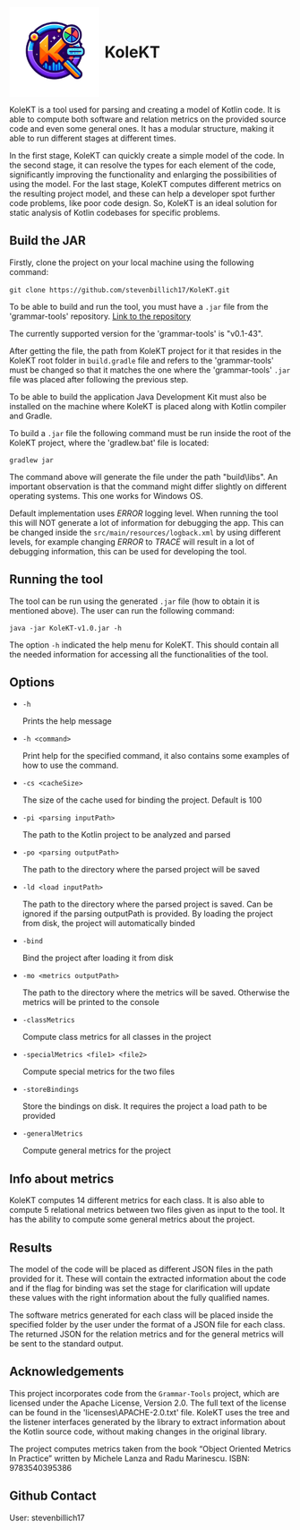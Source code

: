 
<div style="display: flex; align-items: center;">
  <img src="logo/KoleKT-logo.png" alt="Example Image" width="160" style="margin-right: 10px;">
  <h1 style="margin: 0;">KoleKT</h1>
</div>

KoleKT is a tool used for parsing and creating a model of Kotlin code. It is able to compute both
software and relation metrics on the provided source code and even some general ones.
It has a modular structure, making it able to run different stages at different times.

In the first stage, KoleKT can quickly create a simple model of the code. In the second stage,
it can resolve the types for each element of the code, significantly improving the functionality
and enlarging the possibilities of using the model. For the last stage, KoleKT computes different
metrics on the resulting project model, and these can help a developer spot further code problems,
like poor code design. So, KoleKT is an ideal solution for static analysis of Kotlin codebases for
specific problems.

## Build the JAR
Firstly, clone the project on your local machine using the following command:

`git clone https://github.com/stevenbillich17/KoleKT.git`

To be able to build and run the tool, you must have a ```.jar``` file from the 'grammar-tools'
repository. [Link to the repository](https://github.com/Kotlin/grammar-tools)

The currently supported version for the 'grammar-tools' is "v0.1-43".

After getting the file, the path from KoleKT project for it that resides in the KoleKT root folder
in `build.gradle` file and refers to the 'grammar-tools' must be changed so that it matches the one where
the 'grammar-tools' `.jar` file was placed after following the previous step.

To be able to build the application Java Development Kit must also be installed on the machine where
KoleKT is placed along with Kotlin compiler and Gradle.

To build a `.jar` file the following command must be run inside the root of the KoleKT project, where the
'gradlew.bat' file is located:
```shell
gradlew jar
```
The command above will generate the file under the path "build\libs". An important observation
is that the command might differ slightly on different operating systems. This one
works for Windows OS.

Default implementation uses _ERROR_ logging level. When running the tool this will NOT generate
a lot of information for debugging the app. This can be changed inside the `src/main/resources/logback.xml`
by using different levels, for example changing *ERROR* to *TRACE* will result in a lot of debugging
information, this can be used for developing the tool.


## Running the tool
The tool can be run using the generated ```.jar``` file (how to obtain it is mentioned above).
The user can run the following command:
```shell
java -jar KoleKT-v1.0.jar -h
```
The option `-h` indicated the help menu for KoleKT. This should contain all the needed
information for accessing all the functionalities of the tool.

## Options

- `-h`

   Prints the help message


- `-h <command>`

  Print help for the specified command, it also contains some examples of how to use the command.


- `-cs <cacheSize>`

  The size of the cache used for binding the project. Default is 100


- `-pi <parsing inputPath>`

  The path to the Kotlin project to be analyzed and parsed


- `-po <parsing outputPath>`

  The path to the directory where the parsed project will be saved


- `-ld <load inputPath> `

  The path to the directory where the parsed project is saved. Can be ignored if the parsing outputPath is provided.
  By loading the project from disk, the project will automatically binded


- `-bind`

  Bind the project after loading it from disk


- `-mo <metrics outputPath>`

  The path to the directory where the metrics will be saved. Otherwise the metrics will be printed to the console


- `-classMetrics`

  Compute class metrics for all classes in the project


- `-specialMetrics <file1> <file2>`

  Compute special metrics for the two files


- `-storeBindings`

  Store the bindings on disk. It requires the project a load path to be provided


- `-generalMetrics `

  Compute general metrics for the project


## Info about metrics
KoleKT computes 14 different metrics for each class. It is also able to compute 5 relational metrics
between two files given as input to the tool. It has the ability to compute some general
metrics about the project.

## Results
The model of the code will be placed as different JSON files in the path provided for it. These will
contain the extracted information about the code and if the flag for binding was set the stage for
clarification will update these values with the right information about the fully qualified names.

The software metrics generated for each class will be placed inside the specified folder by the user
under the format of a JSON file for each class. The returned JSON for the relation metrics and for
the general metrics will be sent to the standard output.

## Acknowledgements
This project incorporates code from the ```Grammar-Tools``` project, which are licensed 
under the Apache License, Version 2.0. The full text of the license can be found in the
'licenses\APACHE-2.0.txt' file. KoleKT uses the tree and the listener interfaces
generated by the library to extract information about the Kotlin source code, without making changes
in the original library.

The project computes metrics taken from the book “Object Oriented Metrics In
Practice” written by Michele Lanza and Radu Marinescu. ISBN: 9783540395386

## Github Contact
User: stevenbillich17
